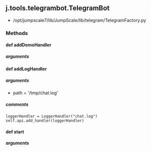 ## j.tools.telegrambot.TelegramBot

- /opt/jumpscale7/lib/JumpScale/lib/telegram/TelegramFactory.py

### Methods

#### def addDemoHandler 
##### arguments

#### def addLogHandler 
##### arguments

- path = '/tmp/chat.log'

##### comments

```
loggerHandler = LoggerHandler("chat.log")
self.api.add_handler(loggerHandler)

```

#### def start 
##### arguments

